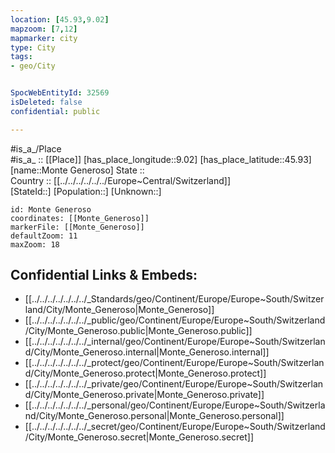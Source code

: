 ```yaml
---
location: [45.93,9.02] 
mapzoom: [7,12] 
mapmarker: city 
type: City
tags:
- geo/City


SpocWebEntityId: 32569
isDeleted: false
confidential: public

---
```

#is_a_/Place  
#is_a_ :: [[Place]] 
[has_place_longitude::9.02] 
[has_place_latitude::45.93] 
[name::Monte Generoso] 
State ::  
Country :: [[../../../../../../Europe~Central/Switzerland]]  
[StateId::] 
[Population::] 
[Unknown::] 


```leaflet
id: Monte Generoso
coordinates: [[Monte_Generoso]] 
markerFile: [[Monte_Generoso]] 
defaultZoom: 11 
maxZoom: 18
```


## Confidential Links & Embeds: 
- [[../../../../../../../_Standards/geo/Continent/Europe/Europe~South/Switzerland/City/Monte_Generoso|Monte_Generoso]] 
- [[../../../../../../../_public/geo/Continent/Europe/Europe~South/Switzerland/City/Monte_Generoso.public|Monte_Generoso.public]] 
- [[../../../../../../../_internal/geo/Continent/Europe/Europe~South/Switzerland/City/Monte_Generoso.internal|Monte_Generoso.internal]] 
- [[../../../../../../../_protect/geo/Continent/Europe/Europe~South/Switzerland/City/Monte_Generoso.protect|Monte_Generoso.protect]] 
- [[../../../../../../../_private/geo/Continent/Europe/Europe~South/Switzerland/City/Monte_Generoso.private|Monte_Generoso.private]] 
- [[../../../../../../../_personal/geo/Continent/Europe/Europe~South/Switzerland/City/Monte_Generoso.personal|Monte_Generoso.personal]] 
- [[../../../../../../../_secret/geo/Continent/Europe/Europe~South/Switzerland/City/Monte_Generoso.secret|Monte_Generoso.secret]] 

